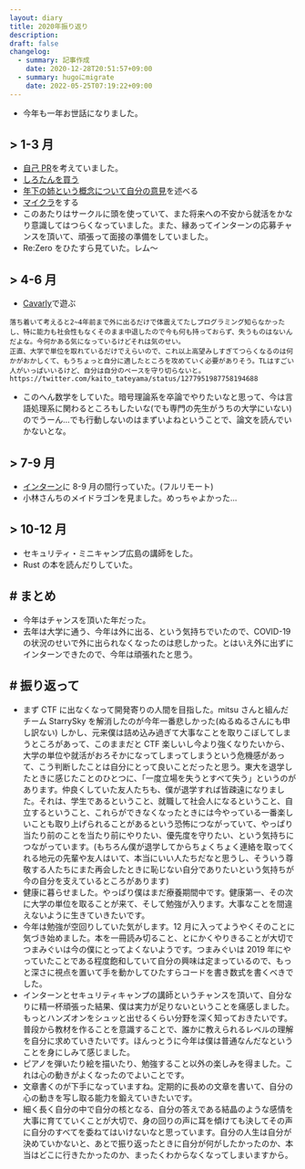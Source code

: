 ```yaml
---
layout: diary
title: 2020年振り返り
description: 
draft: false
changelog:
  - summary: 記事作成
    date: 2020-12-28T20:51:57+09:00
  - summary: hugoにmigrate
    date: 2022-05-25T07:19:22+09:00
---
```


- 今年も一年お世話になりました。

## > 1-3 月

- [自己 PR](https://gist.github.com/uta8a/2be3ac9ce33856e7bfb037e059928747)を考えていました。
- [しろたんを買う](https://twitter.com/kaito_tateyama/status/1232985266815528960)
- [年下の姉という概念について自分の意見](https://twitter.com/kaito_tateyama/status/1233332533313429504)を述べる
- [マイクラ](https://twitter.com/kaito_tateyama/status/1243867478020653056)をする
- このあたりはサークルに頭を使っていて、また将来への不安から就活をかなり意識してはつらくなっていました。また、縁あってインターンの応募チャンスを頂いて、頑張って面接の準備をしていました。
- Re:Zero をひたすら見ていた。レム〜

## > 4-6 月

- [Cavarly](https://twitter.com/kaito_tateyama/status/1266358384971755520)で遊ぶ

```
落ち着いて考えると2~4年前まで外に出るだけで体震えてたしプログラミング知らなかったし、特に能力も社会性もなくそのまま中退したので今も何も持っておらず、失うものはないんだよな。今何かある気になっているけどそれは気のせい。
正直、大学で単位を取れているだけでえらいので、これ以上高望みしすぎてつらくなるのは何かがおかしくて、もうちょっと自分に適したところを攻めていく必要がありそう。TLはすごい人がいっぱいいるけど、自分は自分のペースを守り切らないと。
https://twitter.com/kaito_tateyama/status/1277951987758194688
```

- このへん数学をしていた。暗号理論系を卒論でやりたいなと思って、今は言語処理系に関わるところもしたいな(でも専門の先生がうちの大学にいない)のでうーん...でも行動しないのはまずいよねということで、論文を読んでいかないとな。

## > 7-9 月

- [インターン](https://note.com/times_yappli/n/n432f4d7c0aef)に 8-9 月の間行っていた。(フルリモート)
- 小林さんちのメイドラゴンを見ました。めっちゃよかった...

## > 10-12 月

- セキュリティ・ミニキャンプ広島の講師をした。
- Rust の本を読んだりしていた。

## # まとめ

- 今年はチャンスを頂いた年だった。
- 去年は大学に通う、今年は外に出る、という気持ちでいたので、COVID-19 の状況のせいで外に出られなくなったのは悲しかった。とはいえ外に出ずにインターンできたので、今年は頑張れたと思う。

## # 振り返って

- まず CTF に出なくなって開発寄りの人間を目指した。mitsu さんと組んだチーム StarrySky を解消したのが今年一番悲しかった(ぬるぬるさんにも申し訳ない) しかし、元来僕は詰め込み過ぎて大事なことを取りこぼしてしまうところがあって、このままだと CTF 楽しいし今より強くなりたいから、大学の単位や就活がおろそかになってしまってしまうという危機感があって、こう判断したことは自分にとって良いことだったと思う。東大を退学したときに感じたことのひとつに、「一度立場を失うとすべて失う」というのがあります。仲良くしていた友人たちも、僕が退学すれば皆疎遠になりました。それは、学生であるということ、就職して社会人になるということ、自立するということ、これらができなくなったときには今やっている一番楽しいことも取り上げられることがあるという恐怖につながっていて、やっぱり当たり前のことを当たり前にやりたい、優先度を守りたい、という気持ちにつながっています。(もちろん僕が退学してからちょくちょく連絡を取ってくれる地元の先輩や友人はいて、本当にいい人たちだなと思うし、そういう尊敬する人たちにまた再会したときに恥じない自分でありたいという気持ちが今の自分を支えているところがあります)
- 健康に暮らせました。やっぱり僕はまだ療養期間中です。健康第一、その次に大学の単位を取ることが来て、そして勉強が入ります。大事なことを間違えないように生きていきたいです。
- 今年は勉強が空回りしていた気がします。12 月に入ってようやくそのことに気づき始めました。本を一冊読み切ること、とにかくやりきることが大切でつまみぐいは今の僕にとってよくないようです。つまみぐいは 2019 年にやっていたことである程度飽和していて自分の興味は定まっているので、もっと深さに視点を置いて手を動かしてひたすらコードを書き数式を書くべきでした。
- インターンとセキュリティキャンプの講師というチャンスを頂いて、自分なりに精一杯頑張った結果、僕は実力が足りないということを痛感しました。もっとハンズオンをシュッと出せるくらい分野を深く知っておきたいです。普段から教材を作ることを意識することで、誰かに教えられるレベルの理解を自分に求めていきたいです。ほんっとうに今年は僕は普通なんだなということを身にしみて感じました。
- ピアノを弾いたり絵を描いたり、勉強すること以外の楽しみを得ました。これは心の動きがよくなったのでよいことです。
- 文章書くのが下手になっていますね。定期的に長めの文章を書いて、自分の心の動きを写し取る能力を鍛えていきたいです。
- 細く長く自分の中で自分の核となる、自分の答えである結晶のような感情を大事に育てていくことが大切で、身の回りの声に耳を傾けても決してその声に自分のすべてを委ねてはいけないなと思っています。自分の人生は自分が決めていかないと、あとで振り返ったときに自分が何がしたかったのか、本当はどこに行きたかったのか、まったくわからなくなってしまいますから。